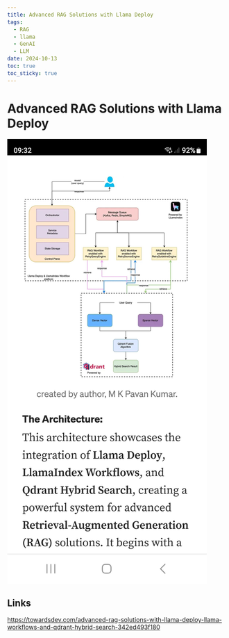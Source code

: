 ```yaml
---
title: Advanced RAG Solutions with Llama Deploy
tags:
  - RAG
  - llama
  - GenAI
  - LLM
date: 2024-10-13
toc: true
toc_sticky: true
---
```


# Advanced RAG Solutions with Llama Deploy

![](../_asset/2024-10-13-rag_image_1.jpeg)
## Links

<https://towardsdev.com/advanced-rag-solutions-with-llama-deploy-llama-workflows-and-qdrant-hybrid-search-342ed493f180>

